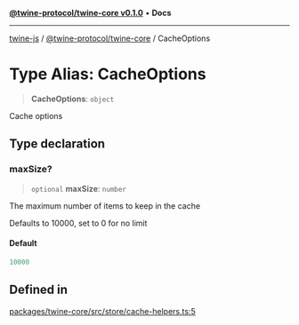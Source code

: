 [**@twine-protocol/twine-core v0.1.0**](../index.md) • **Docs**

***

[twine-js](../../../index.md) / [@twine-protocol/twine-core](../index.md) / CacheOptions

# Type Alias: CacheOptions

> **CacheOptions**: `object`

Cache options

## Type declaration

### maxSize?

> `optional` **maxSize**: `number`

The maximum number of items to keep in the cache

Defaults to 10000, set to 0 for no limit

#### Default

```ts
10000
```

## Defined in

[packages/twine-core/src/store/cache-helpers.ts:5](https://github.com/twine-protocol/twine-js/blob/fb5041c7a2da4a796f653066248604ca1c5dccc6/packages/twine-core/src/store/cache-helpers.ts#L5)

